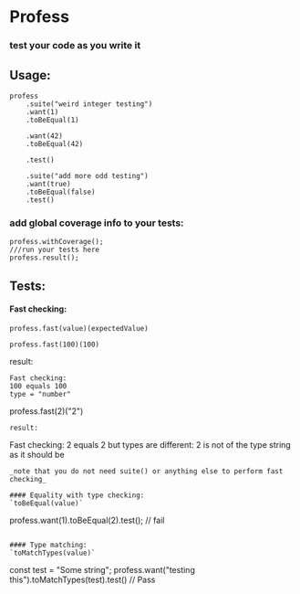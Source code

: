 # Profess  
### test your code as you write it

## Usage:  

```
profess
    .suite("weird integer testing")
    .want(1)
    .toBeEqual(1)

    .want(42)
    .toBeEqual(42)

    .test()

    .suite("add more odd testing")
    .want(true)
    .toBeEqual(false)
    .test()
```

### add global coverage info to your tests:  

```
profess.withCoverage();
///run your tests here
profess.result();
```

## Tests:  

#### Fast checking:  
`profess.fast(value)(expectedValue)`  
```
profess.fast(100)(100)
```   
result:
```
Fast checking:
100 equals 100
type = "number"
```
profess.fast(2)("2")
```  
result:
```
Fast checking:
2 equals 2 but types are different: 2 is not of the type string as it should be
```  
_note that you do not need suite() or anything else to perform fast checking_  

#### Equality with type checking:  
`toBeEqual(value)`  
```
profess.want(1).toBeEqual(2).test(); // fail  
```  

#### Type matching:  
`toMatchTypes(value)`  
```
const test = "Some string";
profess.want("testing this").toMatchTypes(test).test() // Pass
```  
